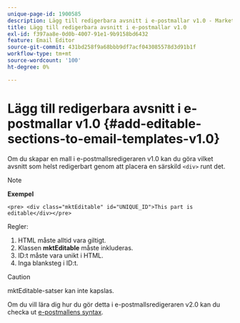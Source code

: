 ```yaml
---
unique-page-id: 1900585
description: Lägg till redigerbara avsnitt i e-postmallar v1.0 - Marketo Docs - produktdokumentation
title: Lägg till redigerbara avsnitt i e-postmallar v1.0
exl-id: f397aa8e-0d0b-4007-91e1-9b9158bd6432
feature: Email Editor
source-git-commit: 431bd258f9a68bbb9df7acf043085578d3d91b1f
workflow-type: tm+mt
source-wordcount: '100'
ht-degree: 0%

---
```


# Lägg till redigerbara avsnitt i e-postmallar v1.0 {#add-editable-sections-to-email-templates-v1.0}

Om du skapar en mall i e-postmallsredigeraren v1.0 kan du göra vilket avsnitt som helst redigerbart genom att placera en särskild `<div>` runt det.

>[!NOTE]
>
>**Exempel**
>
>`<pre> <div class="mktEditable" id="UNIQUE_ID">This part is editable</div></pre>`

Regler:

1. HTML måste alltid vara giltigt.
1. Klassen **mktEditable** måste inkluderas.
1. ID:t måste vara unikt i HTML.
1. Inga blanksteg i ID:t.

>[!CAUTION]
>
>mktEditable-satser kan inte kapslas.

Om du vill lära dig hur du gör detta i e-postmallsredigeraren v2.0 kan du checka ut [e-postmallens syntax](/help/marketo/product-docs/email-marketing/general/email-editor-2/email-template-syntax.md).
